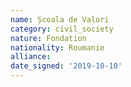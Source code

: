 ```yaml
---
name: Școala de Valori
category: civil_society
nature: Fondation 
nationality: Roumanie
alliance: 
date_signed: '2019-10-10'
---
```

    